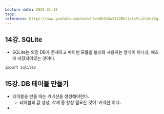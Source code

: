 ```yaml
---
Lecture date: 2025-01-18
tags: 
reference: https://www.youtube.com/watch?v=KK2Qdw2122M&list=PLz2iXe7EqJOOt1r8Io-BFAV-SHFWFKYtN&index=16
---
```

## 14강. SQLite
- SQLite는 외장 DB가 존재하고 파이썬 모듈을 불러와 사용하는 방식이 아니라, 애초에 내장되어있는 것이다.

```
import sqlite3
```


## 15강. DB 테이블 만들기
- 테이블을 만들 때는 커넥션을 생성해야한다.
	- 테이블의 값 생성, 삭제 등 항상 필요한 것이 '커넥션'이다.
- 